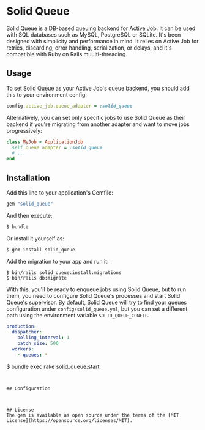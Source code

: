 # Solid Queue

Solid Queue is a DB-based queuing backend for [Active Job](https://edgeguides.rubyonrails.org/active_job_basics.html). It can be used with SQL databases such as MySQL, PostgreSQL or SQLite.
It's been designed with simplicity and performance in mind. It relies on Active Job for retries, discarding, error handling, serialization, or delays, and it's compatible with Ruby on Rails muulti-threading.

## Usage
To set Solid Queue as your Active Job's queue backend, you should add this to your environment config:
```ruby
config.active_job.queue_adapter = :solid_queue
```

Alternatively, you can set only specific jobs to use Solid Queue as their backend if you're migrating from another adapter and want to move jobs progressively:

```ruby
class MyJob < ApplicationJob
  self.queue_adapter = :solid_queue
  # ...
end
```

## Installation
Add this line to your application's Gemfile:

```ruby
gem "solid_queue"
```

And then execute:
```bash
$ bundle
```

Or install it yourself as:
```bash
$ gem install solid_queue
```

Add the migration to your app and run it:
```
$ bin/rails solid_queue:install:migrations
$ bin/rails db:migrate
```

With this, you'll be ready to enqueue jobs using Solid Queue, but to run them, you need to configure Solid Queue's processes and start Solid Queue's supervisor. By default, Solid Queue will try to find your queues configuration under `config/solid_queue.yml`, but you can set a different path using the environment variable `SOLID_QUEUE_CONFIG`.

```yml
production:
  dispatcher:
    polling_interval: 1
    batch_size: 500
  workers:
    - queues: *

```
$ bundle exec rake solid_queue:start
```


## Configuration



## License
The gem is available as open source under the terms of the [MIT License](https://opensource.org/licenses/MIT).
